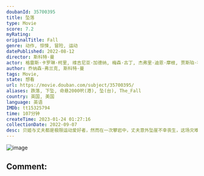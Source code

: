 ```yaml
---
doubanId: 35700395
title: 坠落
type: Movie
score: 7.2
myRating: 
originalTitle: Fall
genre: 动作, 惊悚, 冒险, 运动
datePublished: 2022-08-12
director: 斯科特·曼
actor: 格雷斯·卡罗琳·柯里, 维吉尼亚·加德纳, 梅森·古丁, 杰弗里·迪恩·摩根, 贾斯珀·科尔, 达雷尔·丹尼斯, 朱莉娅·佩斯·米契尔
author: 乔纳森·弗兰克, 斯科特·曼
tags: Movie, 
state: 想看
url: https://movie.douban.com/subject/35700395/
aliases: 跌落, 下坠, 命悬2000呎(港), 坠(台), The_Fall
country: 英国, 美国
language: 英语
IMDb: tt15325794
time: 107分钟
createTime: 2023-01-24 01:27:16
collectionDate: 2022-09-07
desc: 贝姬与丈夫都是极限运动爱好者，然而在一次攀岩中，丈夫意外坠崖不幸丧生，这场灾难给贝姬的内心带来了巨大的创伤，她疏远了周围所有人，沉浸在失去恋人的痛苦中。同样爱好冒险的亨特为了帮助闺蜜走出悲伤，邀请贝...
---
```


![image](p2883796259.jpg)

Comment: 
---

